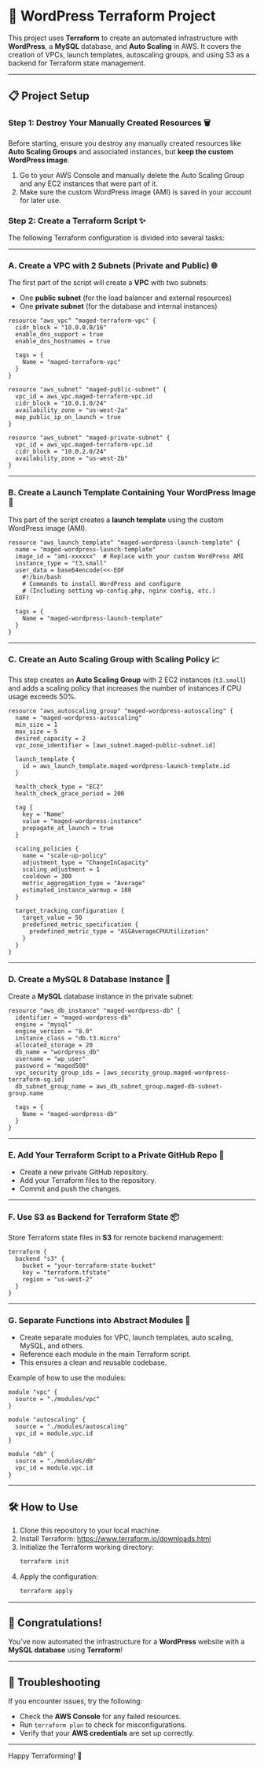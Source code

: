 
# 🚀 WordPress Terraform Project

This project uses **Terraform** to create an automated infrastructure with **WordPress**, a **MySQL** database, and **Auto Scaling** in AWS. It covers the creation of VPCs, launch templates, autoscaling groups, and using S3 as a backend for Terraform state management.

---

## 📋 Project Setup

### Step 1: Destroy Your Manually Created Resources 🗑️

Before starting, ensure you destroy any manually created resources like **Auto Scaling Groups** and associated instances, but **keep the custom WordPress image**.

1. Go to your AWS Console and manually delete the Auto Scaling Group and any EC2 instances that were part of it.
2. Make sure the custom WordPress image (AMI) is saved in your account for later use.

### Step 2: Create a Terraform Script ✨

The following Terraform configuration is divided into several tasks:

---

### A. **Create a VPC with 2 Subnets (Private and Public) 🌐**

The first part of the script will create a **VPC** with two subnets:
- One **public subnet** (for the load balancer and external resources)
- One **private subnet** (for the database and internal instances)

```hcl
resource "aws_vpc" "maged-terraform-vpc" {
  cidr_block = "10.0.0.0/16"
  enable_dns_support = true
  enable_dns_hostnames = true

  tags = {
    Name = "maged-terraform-vpc"
  }
}

resource "aws_subnet" "maged-public-subnet" {
  vpc_id = aws_vpc.maged-terraform-vpc.id
  cidr_block = "10.0.1.0/24"
  availability_zone = "us-west-2a"
  map_public_ip_on_launch = true
}

resource "aws_subnet" "maged-private-subnet" {
  vpc_id = aws_vpc.maged-terraform-vpc.id
  cidr_block = "10.0.2.0/24"
  availability_zone = "us-west-2b"
}
```

---

### B. **Create a Launch Template Containing Your WordPress Image 🎨**

This part of the script creates a **launch template** using the custom WordPress image (AMI). 

```hcl
resource "aws_launch_template" "maged-wordpress-launch-template" {
  name = "maged-wordpress-launch-template"
  image_id = "ami-xxxxxx"  # Replace with your custom WordPress AMI
  instance_type = "t3.small"
  user_data = base64encode(<<-EOF
    #!/bin/bash
    # Commands to install WordPress and configure
    # (Including setting wp-config.php, nginx config, etc.)
  EOF)

  tags = {
    Name = "maged-wordpress-launch-template"
  }
}
```

---

### C. **Create an Auto Scaling Group with Scaling Policy 📈**

This step creates an **Auto Scaling Group** with 2 EC2 instances (`t3.small`) and adds a scaling policy that increases the number of instances if CPU usage exceeds 50%.

```hcl
resource "aws_autoscaling_group" "maged-wordpress-autoscaling" {
  name = "maged-wordpress-autoscaling"
  min_size = 1
  max_size = 5
  desired_capacity = 2
  vpc_zone_identifier = [aws_subnet.maged-public-subnet.id]

  launch_template {
    id = aws_launch_template.maged-wordpress-launch-template.id
  }

  health_check_type = "EC2"
  health_check_grace_period = 200

  tag {
    key = "Name"
    value = "maged-wordpress-instance"
    propagate_at_launch = true
  }

  scaling_policies {
    name = "scale-up-policy"
    adjustment_type = "ChangeInCapacity"
    scaling_adjustment = 1
    cooldown = 300
    metric_aggregation_type = "Average"
    estimated_instance_warmup = 180
  }

  target_tracking_configuration {
    target_value = 50
    predefined_metric_specification {
      predefined_metric_type = "ASGAverageCPUUtilization"
    }
  }
}
```

---

### D. **Create a MySQL 8 Database Instance 💾**

Create a **MySQL** database instance in the private subnet:

```hcl
resource "aws_db_instance" "maged-wordpress-db" {
  identifier = "maged-wordpress-db"
  engine = "mysql"
  engine_version = "8.0"
  instance_class = "db.t3.micro"
  allocated_storage = 20
  db_name = "wordpress_db"
  username = "wp_user"
  password = "maged500"
  vpc_security_group_ids = [aws_security_group.maged-wordpress-terraform-sg.id]
  db_subnet_group_name = aws_db_subnet_group.maged-db-subnet-group.name

  tags = {
    Name = "maged-wordpress-db"
  }
}
```

---

### E. **Add Your Terraform Script to a Private GitHub Repo 🔐**

- Create a new private GitHub repository.
- Add your Terraform files to the repository.
- Commit and push the changes.

---

### F. **Use S3 as Backend for Terraform State 📦**

Store Terraform state files in **S3** for remote backend management:

```hcl
terraform {
  backend "s3" {
    bucket = "your-terraform-state-bucket"
    key = "terraform.tfstate"
    region = "us-west-2"
  }
}
```

---

### G. **Separate Functions into Abstract Modules 🧩**

- Create separate modules for VPC, launch templates, auto scaling, MySQL, and others.
- Reference each module in the main Terraform script.
- This ensures a clean and reusable codebase.

Example of how to use the modules:

```hcl
module "vpc" {
  source = "./modules/vpc"
}

module "autoscaling" {
  source = "./modules/autoscaling"
  vpc_id = module.vpc.id
}

module "db" {
  source = "./modules/db"
  vpc_id = module.vpc.id
}
```

---

## 🛠️ How to Use

1. Clone this repository to your local machine.
2. Install Terraform: https://www.terraform.io/downloads.html
3. Initialize the Terraform working directory:
   ```bash
   terraform init
   ```
4. Apply the configuration:
   ```bash
   terraform apply
   ```

---

## 🎉 Congratulations!

You’ve now automated the infrastructure for a **WordPress** website with a **MySQL database** using **Terraform**!

---

## 🚧 Troubleshooting

If you encounter issues, try the following:

- Check the **AWS Console** for any failed resources.
- Run `terraform plan` to check for misconfigurations.
- Verify that your **AWS credentials** are set up correctly.

---

Happy Terraforming! 🌱